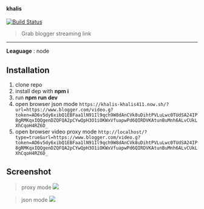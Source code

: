 #### khalis

[![Build Status](https://kutt.it/q7fNdL)](https://travis-ci.org/khalisafkari/khalis)

> Grab blogger streaming link
   ****
   **Leaguage** :  node

## Installation


 1. clone repo
 2. install dep with  **npm i**
 3. run **npm run dev**
 4. open browser json mode  `https://khalis-khalis411.now.sh/?url=https://www.blogger.com/video.g?token=AD6v5dy6xibQ1EBFaa1lN91Il9qch9W8dAnCVk8uDihtPVLuLwc0TUdSA24IP8gRMKqxIQQgenDZQFQA2pCYwQpH3O1iOKWxVfuapwPd6QIRDVKAtunBuMnh6ALvCUkLXhCqoH4RZ6D_`
 6. open browser video proxy mode `http://localhost/?type=true&url=https://www.blogger.com/video.g?token=AD6v5dy6xibQ1EBFaa1lN91Il9qch9W8dAnCVk8uDihtPVLuLwc0TUdSA24IP8gRMKqxIQQgenDZQFQA2pCYwQpH3O1iOKWxVfuapwPd6QIRDVKAtunBuMnh6ALvCUkLXhCqoH4RZ6D_`

## Screenshot

> proxy mode
![](https://i.imgur.com/7TfqEUc.png)

> json mode
> ![](https://i.imgur.com/pcZh2yn.png)
